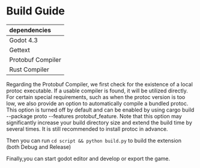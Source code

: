 # Build Guide

| dependencies      |
| :---------------- |
| Godot 4.3         |
| Gettext           |
| Protobuf Compiler |
| Rust Compiler     |

Regarding the Protobuf Compiler, we first check for the existence of a local protoc executable. If a usable compiler is found, it will be utilized directly. For certain special requirements, such as when the protoc version is too low, we also provide an option to
automatically compile a bundled protoc. This option is turned off by default and can be enabled by using cargo build --package proto --features protobuf_feature. Note that this option may significantly increase your build directory size and extend the build time by
several times. It is still recommended to install protoc in advance.

Then you can run `cd script && python build.py` to build the extension (both Debug and Release)

Finally,you can start godot editor and develop or export the game.
